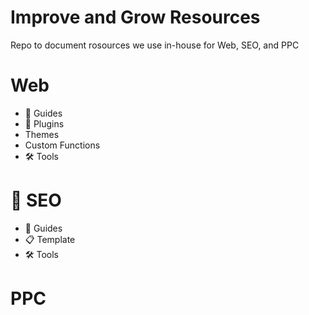 Improve and Grow Resources
=================================
Repo to document rosources we use in-house for Web, SEO, and PPC


Web
=========
+ :open_book: Guides
+ :electric_plug: Plugins
+ Themes
+ Custom Functions
+ :hammer_and_wrench: Tools

:mag_right: SEO
====
+ :open_book: Guides
+ :clipboard:	Template
+ :hammer_and_wrench: Tools


PPC
==========

